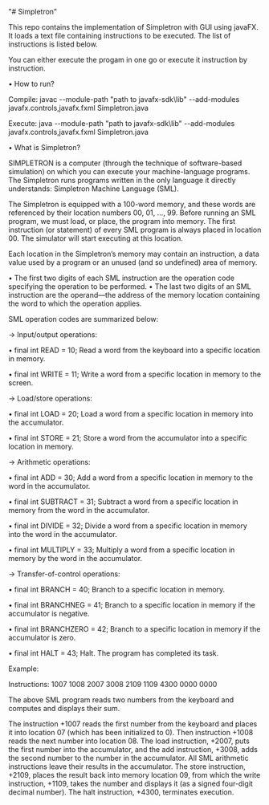 "# Simpletron"

This repo contains the implementation of Simpletron with GUI using javaFX. It loads a text file containing instructions to be executed.
The list of instructions is listed below.

You can either execute the progam in one go or execute it instruction by instruction.


• How to run?

Compile:
javac --module-path "path to javafx-sdk\lib" --add-modules javafx.controls,javafx.fxml Simpletron.java

Execute:
java --module-path "path to javafx-sdk\lib" --add-modules javafx.controls,javafx.fxml Simpletron.java


• What is Simpletron?

SIMPLETRON is a computer (through the technique of software-based simulation) on which you can execute your machine-language programs.
The Simpletron runs programs written in the only language it directly understands: Simpletron Machine Language (SML).

The Simpletron is equipped with a 100-word memory, and these words are referenced by their location numbers 00, 01, …, 99.
Before running an SML program, we must load, or place, the program into memory. The first instruction (or statement) of every SML program is always placed
in location 00. The simulator will start executing at this location.

Each location in the Simpletron’s memory may contain an instruction, a data value used by a program or an unused (and so undefined) area of memory.

• The first two digits of each SML instruction are the operation code specifying the operation to be performed.
• The last two digits of an SML instruction are the operand—the address of the memory location containing the word to which the operation applies.

SML operation codes are summarized below:


→ Input/output operations:

• final int READ = 10;                     Read a word from the keyboard into a specific location in memory.

• final int WRITE = 11;                    Write a word from a specific location in memory to the screen.


→ Load/store operations:

• final int LOAD = 20;                     Load a word from a specific location in memory into the accumulator.

• final int STORE = 21;                    Store a word from the accumulator into a specific location in memory.


→ Arithmetic operations:

• final int ADD = 30;                     Add a word from a specific location in memory to the word in the accumulator.

• final int SUBTRACT = 31;                Subtract a word from a specific location in memory from the word in the accumulator.

• final int DIVIDE = 32;                  Divide a word from a specific location in memory into the word in the accumulator.

• final int MULTIPLY = 33;                Multiply a word from a specific location in memory by the word in the accumulator.


→ Transfer-of-control operations:

• final int BRANCH = 40;                 Branch to a specific location in memory.

• final int BRANCHNEG = 41;              Branch to a specific location in memory if the accumulator is negative.

• final int BRANCHZERO = 42;             Branch to a specific location in memory if the accumulator is zero.

• final int HALT = 43;                   Halt. The program has completed its task.


Example:


Instructions: 1007 1008 2007 3008 2109 1109 4300 0000 0000


The above SML program  reads two numbers from the keyboard and computes and displays their sum.


The instruction +1007 reads the first number from the keyboard and places it into location 07 (which has been initialized to 0).
Then instruction +1008 reads the next number into location 08.
The load instruction, +2007, puts the first number into the accumulator, and the add instruction, +3008, adds the second number to the number in the accumulator. All SML arithmetic instructions leave their results in the accumulator.
The store instruction, +2109, places the result back into memory location 09, from which the write instruction, +1109, takes the number and displays it (as a signed four-digit decimal number). The halt instruction, +4300, terminates execution.

